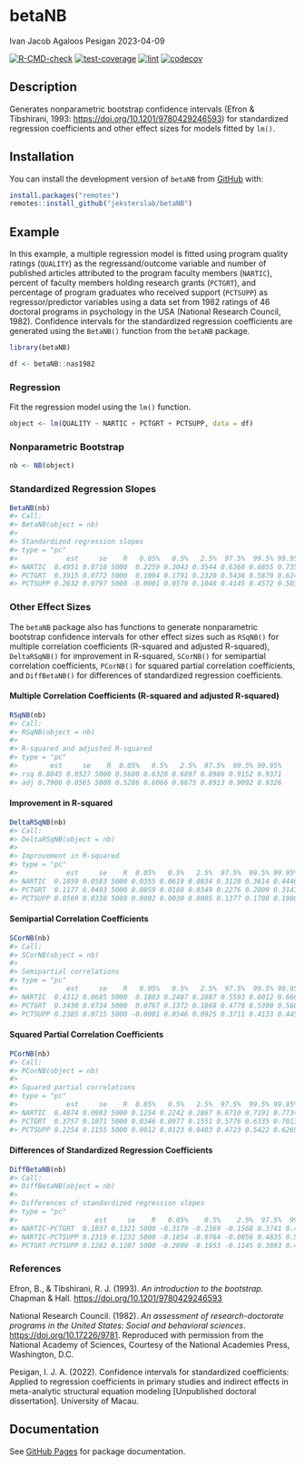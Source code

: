 betaNB
================
Ivan Jacob Agaloos Pesigan
2023-04-09

<!-- README.md is generated from README.Rmd. Please edit that file -->
<!-- badges: start -->

[![R-CMD-check](https://github.com/jeksterslab/betaNB/workflows/R-CMD-check/badge.svg)](https://github.com/jeksterslab/betaNB/actions)
[![test-coverage](https://github.com/jeksterslab/betaNB/actions/workflows/test-coverage.yaml/badge.svg)](https://github.com/jeksterslab/betaNB/actions/workflows/test-coverage.yaml)
[![lint](https://github.com/jeksterslab/betaNB/actions/workflows/lint.yaml/badge.svg)](https://github.com/jeksterslab/betaNB/actions/workflows/lint.yaml)
[![codecov](https://codecov.io/gh/jeksterslab/betaNB/branch/main/graph/badge.svg?token=KVLUET3DJ6)](https://codecov.io/gh/jeksterslab/betaNB)
<!-- badges: end -->

## Description

Generates nonparametric bootstrap confidence intervals (Efron &
Tibshirani, 1993: <https://doi.org/10.1201/9780429246593>) for
standardized regression coefficients and other effect sizes for models
fitted by `lm()`.

## Installation

<!--
You can install the CRAN release of `betaNB` with:

```r
install.packages("betaNB")
```
-->

You can install the development version of `betaNB` from
[GitHub](https://github.com/jeksterslab/betaNB) with:

``` r
install.packages("remotes")
remotes::install_github("jeksterslab/betaNB")
```

## Example

In this example, a multiple regression model is fitted using program
quality ratings (`QUALITY`) as the regressand/outcome variable and
number of published articles attributed to the program faculty members
(`NARTIC`), percent of faculty members holding research grants
(`PCTGRT`), and percentage of program graduates who received support
(`PCTSUPP`) as regressor/predictor variables using a data set from 1982
ratings of 46 doctoral programs in psychology in the USA (National
Research Council, 1982). Confidence intervals for the standardized
regression coefficients are generated using the `BetaNB()` function from
the `betaNB` package.

``` r
library(betaNB)
```

``` r
df <- betaNB::nas1982
```

### Regression

Fit the regression model using the `lm()` function.

``` r
object <- lm(QUALITY ~ NARTIC + PCTGRT + PCTSUPP, data = df)
```

### Nonparametric Bootstrap

``` r
nb <- NB(object)
```

### Standardized Regression Slopes

``` r
BetaNB(nb)
#> Call:
#> BetaNB(object = nb)
#> 
#> Standardized regression slopes
#> type = "pc"
#>            est     se    R   0.05%   0.5%   2.5%  97.5%  99.5% 99.95%
#> NARTIC  0.4951 0.0718 5000  0.2259 0.3043 0.3544 0.6368 0.6855 0.7351
#> PCTGRT  0.3915 0.0772 5000  0.1094 0.1791 0.2320 0.5436 0.5879 0.6240
#> PCTSUPP 0.2632 0.0797 5000 -0.0001 0.0579 0.1048 0.4145 0.4572 0.5030
```

### Other Effect Sizes

The `betaNB` package also has functions to generate nonparametric
bootstrap confidence intervals for other effect sizes such as `RSqNB()`
for multiple correlation coefficients (R-squared and adjusted
R-squared), `DeltaRSqNB()` for improvement in R-squared, `SCorNB()` for
semipartial correlation coefficients, `PCorNB()` for squared partial
correlation coefficients, and `DiffBetaNB()` for differences of
standardized regression coefficients.

#### Multiple Correlation Coefficients (R-squared and adjusted R-squared)

``` r
RSqNB(nb)
#> Call:
#> RSqNB(object = nb)
#> 
#> R-squared and adjusted R-squared
#> type = "pc"
#>        est     se    R  0.05%   0.5%   2.5%  97.5%  99.5% 99.95%
#> rsq 0.8045 0.0527 5000 0.5600 0.6328 0.6897 0.8986 0.9152 0.9371
#> adj 0.7906 0.0565 5000 0.5286 0.6066 0.6675 0.8913 0.9092 0.9326
```

#### Improvement in R-squared

``` r
DeltaRSqNB(nb)
#> Call:
#> DeltaRSqNB(object = nb)
#> 
#> Improvement in R-squared
#> type = "pc"
#>            est     se    R  0.05%   0.5%   2.5%  97.5%  99.5% 99.95%
#> NARTIC  0.1859 0.0583 5000 0.0355 0.0619 0.0834 0.3128 0.3614 0.4446
#> PCTGRT  0.1177 0.0493 5000 0.0059 0.0188 0.0349 0.2276 0.2809 0.3143
#> PCTSUPP 0.0569 0.0338 5000 0.0002 0.0030 0.0085 0.1377 0.1708 0.1980
```

#### Semipartial Correlation Coefficients

``` r
SCorNB(nb)
#> Call:
#> SCorNB(object = nb)
#> 
#> Semipartial correlations
#> type = "pc"
#>            est     se    R   0.05%   0.5%   2.5%  97.5%  99.5% 99.95%
#> NARTIC  0.4312 0.0685 5000  0.1883 0.2487 0.2887 0.5593 0.6012 0.6668
#> PCTGRT  0.3430 0.0734 5000  0.0767 0.1372 0.1868 0.4770 0.5300 0.5606
#> PCTSUPP 0.2385 0.0715 5000 -0.0001 0.0546 0.0925 0.3711 0.4133 0.4450
```

#### Squared Partial Correlation Coefficients

``` r
PCorNB(nb)
#> Call:
#> PCorNB(object = nb)
#> 
#> Squared partial correlations
#> type = "pc"
#>            est     se    R  0.05%   0.5%   2.5%  97.5%  99.5% 99.95%
#> NARTIC  0.4874 0.0983 5000 0.1254 0.2242 0.2867 0.6710 0.7191 0.7734
#> PCTGRT  0.3757 0.1071 5000 0.0346 0.0977 0.1551 0.5776 0.6335 0.7013
#> PCTSUPP 0.2254 0.1155 5000 0.0012 0.0123 0.0403 0.4723 0.5422 0.6269
```

#### Differences of Standardized Regression Coefficients

``` r
DiffBetaNB(nb)
#> Call:
#> DiffBetaNB(object = nb)
#> 
#> Differences of standardized regression slopes
#> type = "pc"
#>                   est     se    R   0.05%    0.5%    2.5%  97.5%  99.5% 99.95%
#> NARTIC-PCTGRT  0.1037 0.1321 5000 -0.3179 -0.2369 -0.1568 0.3741 0.4626 0.5805
#> NARTIC-PCTSUPP 0.2319 0.1232 5000 -0.1854 -0.0764 -0.0056 0.4835 0.5465 0.6601
#> PCTGRT-PCTSUPP 0.1282 0.1287 5000 -0.2809 -0.1953 -0.1145 0.3893 0.4641 0.5499
```

### References

Efron, B., & Tibshirani, R. J. (1993). *An introduction to the
bootstrap*. Chapman & Hall. <https://doi.org/10.1201/9780429246593>

National Research Council. (1982). *An assessment of research-doctorate
programs in the United States: Social and behavioral sciences*.
<https://doi.org/10.17226/9781>. Reproduced with permission from the
National Academy of Sciences, Courtesy of the National Academies Press,
Washington, D.C.

Pesigan, I. J. A. (2022). Confidence intervals for standardized
coefficients: Applied to regression coefficients in primary studies and
indirect effects in meta-analytic structural equation modeling
\[Unpublished doctoral dissertation\]. University of Macau.

## Documentation

See [GitHub Pages](https://jeksterslab.github.io/betaNB/index.html) for
package documentation.

